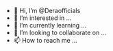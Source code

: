 - 👋 Hi, I’m @Deraofficials
- 👀 I’m interested in ...
- 🌱 I’m currently learning ...
- 💞️ I’m looking to collaborate on ...
- 📫 How to reach me ...

<!---
Deraofficials/Deraofficials is a ✨ special ✨ repository because its `README.md` (this file) appears on your GitHub profile.
You can click the Preview link to take a look at your changes.
--->
